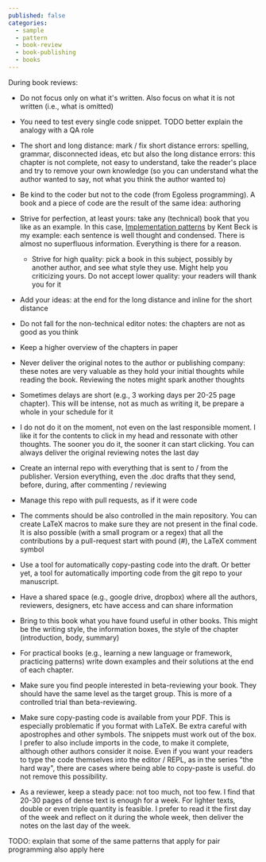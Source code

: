 ```yaml
---
published: false
categories:
  - sample
  - pattern
  - book-review
  - book-publishing
  - books
---
```


During book reviews:
  * Do not focus only on what it's written. Also focus on what it is not written (i.e., what is omitted)
  * You need to test every single code snippet. TODO better explain the analogy with a QA role
  * The short and long distance: mark / fix short distance errors: spelling, grammar, disconnected ideas, etc but also the long distance errors: this chapter is not complete, not easy to understand, take the reader's place and try to remove your own knowledge (so you can understand what the author wanted to say, not what you think the author wanted to)
  * Be kind to the coder but not to the code (from Egoless programming). A book and a piece of code are the result of the same idea: authoring
  * Strive for perfection, at least yours: take any (technical) book that you like as an example. In this case, [Implementation patterns](http://www.amazon.com/Implementation-Patterns-Kent-Beck/dp/0321413091) by Kent Beck is my example: each sentence is well thought and condensed. There is almost no superfluous information. Everything is there for a reason.
    * Strive for high quality: pick a book in this subject, possibly by another author, and see what style they use. Might help you criticizing yours. Do not accept lower quality: your readers will thank you for it
  * Add your ideas: at the end for the long distance and inline for the short distance
  * Do not fall for the non-technical editor notes: the chapters are not as good as you think

  
  * Keep a higher overview of the chapters in paper
  * Never deliver the original notes to the author or publishing company: these notes are very valuable as they hold your initial thoughts while reading the book. Reviewing the notes might spark another thoughts


  * Sometimes delays are short (e.g., 3 working days per 20-25 page chapter). This will be intense, not as much as writing it, be prepare a whole in your schedule for it
  * I do not do it on the moment, not even on the last responsible moment. I like it for the contents to click in my head and ressonate with other thoughts. The sooner you do it, the sooner it can start clicking. You can always deliver the original reviewing notes the last day

  * Create an internal repo with everything that is sent to / from the publisher. Version everything, even the .doc drafts that they send, before, during, after commenting / reviewing
  * Manage this repo with pull requests, as if it were code
  * The comments should be also controlled in the main repository. You can create LaTeX macros to make sure they are not present in the final code. It is also possible (with a small program or a regex) that all the contributions by a pull-request start with pound (#), the LaTeX comment symbol
  * Use a tool for automatically copy-pasting code into the draft. Or better yet, a tool for automatically importing code from the git repo to your manuscript.
  * Have a shared space (e.g., google drive, dropbox) where all the authors, reviewers, designers, etc have access and can share information

  * Bring to this book what you have found useful in other books. This might be the writing style, the information boxes, the style of the chapter (introduction, body, summary)
  * For practical books (e.g., learning a new language or framework, practicing patterns) write down examples and their solutions at the end of each chapter.
  * Make sure you find people interested in beta-reviewing your book. They should have the same level as the target group. This is more of a controlled trial than beta-reviewing.
  * Make sure copy-pasting code is available from your PDF. This is especially problematic if you format with LaTeX. Be extra careful with apostrophes and other symbols. The snippets must work out of the box. I prefer to also include imports in the code, to make it complete, although other authors consider it noise. Even if you want your readers to type the code themselves into the editor / REPL, as in the series "the hard way", there are cases where being able to copy-paste is useful. do not remove this possibility.

  * As a reviewer, keep a steady pace: not too much, not too few. I find that 20-30 pages of dense text is enough for a week. For lighter texts, double or even triple quantity is feasible. I prefer to read it the first day of the week and reflect on it during the whole week, then deliver the notes on the last day of the week. 
  
  

TODO: explain that some of the same patterns that apply for pair programming also apply here
  
